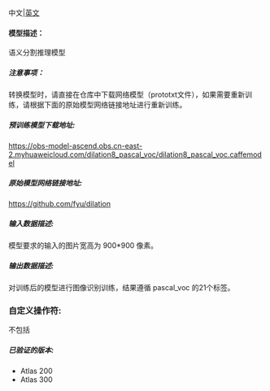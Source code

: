 中文|[英文](Readme.md)
#### 模型描述：

语义分割推理模型

##### 注意事项：
转换模型时，请直接在仓库中下载网络模型（prototxt文件），如果需要重新训练，请根据下面的原始模型网络链接地址进行重新训练。

##### 预训练模型下载地址:
https://obs-model-ascend.obs.cn-east-2.myhuaweicloud.com/dilation8_pascal_voc/dilation8_pascal_voc.caffemodel

##### 原始模型网络链接地址:
https://github.com/fyu/dilation

##### 输入数据描述:
模型要求的输入的图片宽高为  900*900 像素。

##### 输出数据描述:

对训练后的模型进行图像识别训练，结果遵循 pascal_voc 的21个标签。
### 自定义操作符:
不包括

##### 已验证的版本:
- Atlas 200
- Atlas 300



